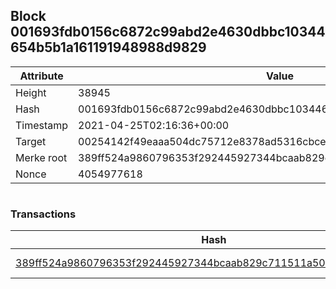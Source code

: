 ## Block 001693fdb0156c6872c99abd2e4630dbbc10344654b5b1a161191948988d9829

Attribute | Value
--- | ---
Height | 38945
Hash | 001693fdb0156c6872c99abd2e4630dbbc10344654b5b1a161191948988d9829
Timestamp | 2021-04-25T02:16:36+00:00
Target | 00254142f49eaaa504dc75712e8378ad5316cbcead634704b3734b6271167cc4
Merke root | 389ff524a9860796353f292445927344bcaab829c711511a50c78c094e5e27eb
Nonce | 4054977618

```

```

### Transactions

Hash | Amount
--- | ---
[389ff524a9860796353f292445927344bcaab829c711511a50c78c094e5e27eb](389ff524a9860796353f292445927344bcaab829c711511a50c78c094e5e27eb.md) | 10.00000000 SKEPTI 
